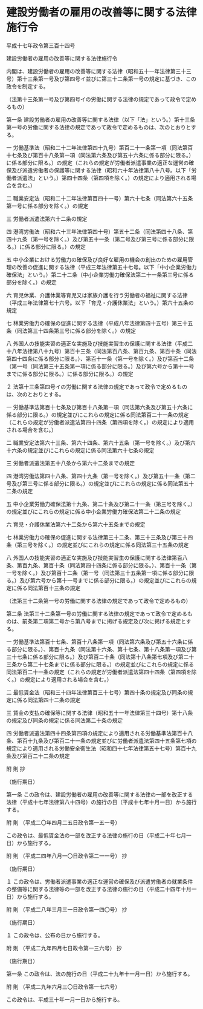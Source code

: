 # 建設労働者の雇用の改善等に関する法律施行令

平成十七年政令第三百十四号

建設労働者の雇用の改善等に関する法律施行令

内閣は、建設労働者の雇用の改善等に関する法律（昭和五十一年法律第三十三号）第十三条第一号及び第四号イ並びに第三十二条第一号の規定に基づき、この政令を制定する。

（法第十三条第一号及び第四号イの労働に関する法律の規定であって政令で定めるもの）

第一条 建設労働者の雇用の改善等に関する法律（以下「法」という。）第十三条第一号の労働に関する法律の規定であって政令で定めるものは、次のとおりとする。

一 労働基準法（昭和二十二年法律第四十九号）第百二十一条第一項（同法第百十七条及び第百十八条第一項（同法第六条及び第五十六条に係る部分に限る。）に係る部分に限る。）の規定（これらの規定が労働者派遣事業の適正な運営の確保及び派遣労働者の保護等に関する法律（昭和六十年法律第八十八号。以下「労働者派遣法」という。）第四十四条（第四項を除く。）の規定により適用される場合を含む。）

二 職業安定法（昭和二十二年法律第百四十一号）第六十七条（同法第六十五条第一号に係る部分を除く。）の規定

三 労働者派遣法第六十二条の規定

四 港湾労働法（昭和六十三年法律第四十号）第五十二条（同法第四十八条、第四十九条（第一号を除く。）及び第五十一条（第二号及び第三号に係る部分に限る。）に係る部分に限る。）の規定

五 中小企業における労働力の確保及び良好な雇用の機会の創出のための雇用管理の改善の促進に関する法律（平成三年法律第五十七号。以下「中小企業労働力確保法」という。）第二十二条（中小企業労働力確保法第二十一条第三号に係る部分を除く。）の規定

六 育児休業、介護休業等育児又は家族介護を行う労働者の福祉に関する法律（平成三年法律第七十六号。以下「育児・介護休業法」という。）第六十五条の規定

七 林業労働力の確保の促進に関する法律（平成八年法律第四十五号）第三十五条（同法第三十四条第三号に係る部分を除く。）の規定

八 外国人の技能実習の適正な実施及び技能実習生の保護に関する法律（平成二十八年法律第八十九号）第百十三条（同法第百八条、第百九条、第百十条（同法第四十四条に係る部分に限る。）、第百十一条（第一号を除く。）及び第百十二条（第一号（同法第三十五条第一項に係る部分に限る。）及び第六号から第十一号までに係る部分に限る。）に係る部分に限る。）の規定

２ 法第十三条第四号イの労働に関する法律の規定であって政令で定めるものは、次のとおりとする。

一 労働基準法第百十七条及び第百十八条第一項（同法第六条及び第五十六条に係る部分に限る。）の規定並びにこれらの規定に係る同法第百二十一条の規定（これらの規定が労働者派遣法第四十四条（第四項を除く。）の規定により適用される場合を含む。）

二 職業安定法第六十三条、第六十四条、第六十五条（第一号を除く。）及び第六十六条の規定並びにこれらの規定に係る同法第六十七条の規定

三 労働者派遣法第五十八条から第六十二条までの規定

四 港湾労働法第四十八条、第四十九条（第一号を除く。）及び第五十一条（第二号及び第三号に係る部分に限る。）の規定並びにこれらの規定に係る同法第五十二条の規定

五 中小企業労働力確保法第十九条、第二十条及び第二十一条（第三号を除く。）の規定並びにこれらの規定に係る中小企業労働力確保法第二十二条の規定

六 育児・介護休業法第六十二条から第六十五条までの規定

七 林業労働力の確保の促進に関する法律第三十二条、第三十三条及び第三十四条（第三号を除く。）の規定並びにこれらの規定に係る同法第三十五条の規定

八 外国人の技能実習の適正な実施及び技能実習生の保護に関する法律第百八条、第百九条、第百十条（同法第四十四条に係る部分に限る。）、第百十一条（第一号を除く。）及び第百十二条（第一号（同法第三十五条第一項に係る部分に限る。）及び第六号から第十一号までに係る部分に限る。）の規定並びにこれらの規定に係る同法第百十三条の規定

（法第三十二条第一号の労働に関する法律の規定であって政令で定めるもの）

第二条 法第三十二条第一号の労働に関する法律の規定であって政令で定めるものは、前条第二項第二号から第八号までに掲げる規定及び次に掲げる規定とする。

一 労働基準法第百十七条、第百十八条第一項（同法第六条及び第五十六条に係る部分に限る。）、第百十九条（同法第十六条、第十七条、第十八条第一項及び第三十七条に係る部分に限る。）及び第百二十条（同法第十八条第七項及び第二十三条から第二十七条までに係る部分に限る。）の規定並びにこれらの規定に係る同法第百二十一条の規定（これらの規定が労働者派遣法第四十四条（第四項を除く。）の規定により適用される場合を含む。）

二 最低賃金法（昭和三十四年法律第百三十七号）第四十条の規定及び同条の規定に係る同法第四十二条の規定

三 賃金の支払の確保等に関する法律（昭和五十一年法律第三十四号）第十八条の規定及び同条の規定に係る同法第二十条の規定

四 労働者派遣法第四十四条第四項の規定により適用される労働基準法第百十八条、第百十九条及び第百二十一条の規定並びに労働者派遣法第四十五条第七項の規定により適用される労働安全衛生法（昭和四十七年法律第五十七号）第百十九条及び第百二十二条の規定

附 則 抄

（施行期日）

第一条 この政令は、建設労働者の雇用の改善等に関する法律の一部を改正する法律（平成十七年法律第八十四号）の施行の日（平成十七年十月一日）から施行する。

附 則 （平成二〇年四月二五日政令第一五一号）

この政令は、最低賃金法の一部を改正する法律の施行の日（平成二十年七月一日）から施行する。

附 則 （平成二四年八月一〇日政令第二一一号） 抄

（施行期日）

１ この政令は、労働者派遣事業の適正な運営の確保及び派遣労働者の就業条件の整備等に関する法律等の一部を改正する法律の施行の日（平成二十四年十月一日）から施行する。

附 則 （平成二八年三月三一日政令第一四〇号） 抄

（施行期日）

１ この政令は、公布の日から施行する。

附 則 （平成二九年四月七日政令第一三六号） 抄

（施行期日）

第一条 この政令は、法の施行の日（平成二十九年十一月一日）から施行する。

附 則 （平成二九年六月三〇日政令第一七六号）

この政令は、平成三十年一月一日から施行する。
